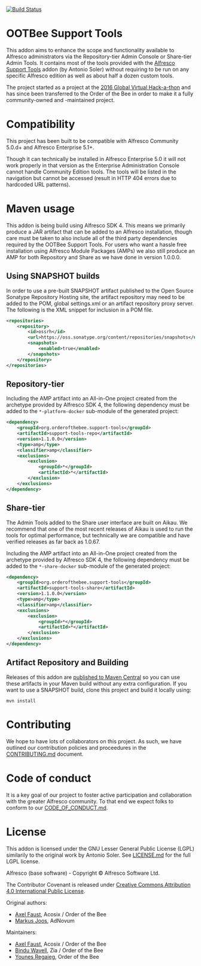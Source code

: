 [![Build Status](https://travis-ci.org/OrderOfTheBee/ootbee-support-tools.svg?branch=master)](https://travis-ci.org/OrderOfTheBee/ootbee-support-tools)

# OOTBee Support Tools

This addon aims to enhance the scope and functionality available to Alfresco administrators via the Repository-tier Admin Console or Share-tier Admin Tools. It contains most of the tools provided with the [Alfresco Support Tools](https://github.com/Alfresco/alfresco-support-tools) addon (by Antonio Soler) without requiring to be run on any specific Alfresco edition as well as about half a dozen custom tools.

The project started as a project at the [2016 Global Virtual Hack-a-thon](https://community.alfresco.com/docs/DOC-6364-projects-and-teams-global-virtual-hackathon-2016) and has since been transferred to the Order of the Bee in order to make it a fully community-owned and -maintained project. 

# Compatibility

This project has been built to be compatible with Alfresco Community 5.0.d+ and Alfresco Enterprise 5.1+.

Though it can technically be installed in Alfresco Enterprise 5.0 it will not work properly in that version as the Enterprise Administration Console cannot handle Community Edition tools. The tools will be listed in the navigation but cannot be accessed (result in HTTP 404 errors due to hardcoded URL patterns).

# Maven usage

This addon is being build using Alfresco SDK 4. This means we primarily produce a JAR artifact that can be added to an Alfresco installation, though care must be taken to also include all of the third party dependencies required by the OOTBee Support Tools. For users who want a hassle free installation using Alfresco Module Packages (AMPs) we also still produce an AMP for both Repository and Share as we have done in version 1.0.0.0.

## Using SNAPSHOT builds

In order to use a pre-built SNAPSHOT artifact published to the Open Source Sonatype Repository Hosting site, the artifact repository may need to be added to the POM, global settings.xml or an artifact repository proxy server. The following is the XML snippet for inclusion in a POM file.

```xml
<repositories>
    <repository>
        <id>ossrh</id>
        <url>https://oss.sonatype.org/content/repositories/snapshots</url>
        <snapshots>
            <enabled>true</enabled>
        </snapshots>
    </repository>
</repositories>
```

## Repository-tier

Including the AMP artifact into an All-in-One project created from the archetype provided by Alfresco SDK 4, the following dependency must be added to the ``*-platform-docker`` sub-module of the generated project:

```xml
<dependency>
    <groupId>org.orderofthebee.support-tools</groupId>
    <artifactId>support-tools-repo</artifactId>
    <version>1.1.0.0</version>
    <type>amp</type>
    <classifier>amp</classifier>
    <exclusions>
        <exclusion>
            <groupId>*</groupId>
            <artifactId>*</artifactId>
        </exclusion>
    </exclusions>
</dependency>
```

## Share-tier

The Admin Tools added to the Share user interface are built on Aikau. We recommend that one of the most recent releases of Aikau is used to run the tools for optimal performance, but technically we are compatible and have verified releases as far back as 1.0.67.

Including the AMP artifact into an All-in-One project created from the archetype provided by Alfresco SDK 4, the following dependency must be added to the ``*-share-docker`` sub-module of the generated project:

```xml
<dependency>
    <groupId>org.orderofthebee.support-tools</groupId>
    <artifactId>support-tools-share</artifactId>
    <version>1.1.0.0</version>
    <type>amp</type>
    <classifier>amp</classifier>
    <exclusions>
        <exclusion>
            <groupId>*</groupId>
            <artifactId>*</artifactId>
        </exclusion>
    </exclusions>
</dependency>
```

## Artifact Repository and Building

Releases of this addon are [published to Maven Central](https://mvnrepository.com/artifact/org.orderofthebee.support-tools) so you can use these artifacts in your Maven build without any extra configuration. If you want to use a SNAPSHOT build, clone this project and build it locally using:

```
mvn install
```

# Contributing

We hope to have lots of collaborators on this project. As such, we have outlined our contribution policies and proceedures in the [CONTRIBUTING.md](./CONTRIBUTING.md) document.

# Code of conduct

It is a key goal of our project to foster active participation and collaboration with the greater Alfresco community. To that end we expect folks to conform to our [CODE_OF_CONDUCT.md](./CODE_OF_CONDUCT.md).

# License
This addon is licensed under the GNU Lesser General Public License (LGPL) similarily to the original work by Antonio Soler. See [LICENSE.md](./LICENSE.md) for the full LGPL license.

Alfresco (base software) - Copyright &copy; Alfresco Software Ltd.

The Contributor Covenant is released under [Creative Commons Attribution 4.0 International Public License](https://github.com/ContributorCovenant/contributor_covenant/blob/master/LICENSE.md).

Original authors:

- [Axel Faust](https://github.com/AFaust), Acosix / Order of the Bee
- [Markus Joos](https://github.com/mrksjs), AdNovum

Maintainers:

- [Axel Faust](https://github.com/AFaust), Acosix / Order of the Bee
- [Bindu Wavell](https://github.com/binduwavell), Zia / Order of the Bee
- [Younes Regaieg](https://github.com/yregaieg), Order of the Bee
